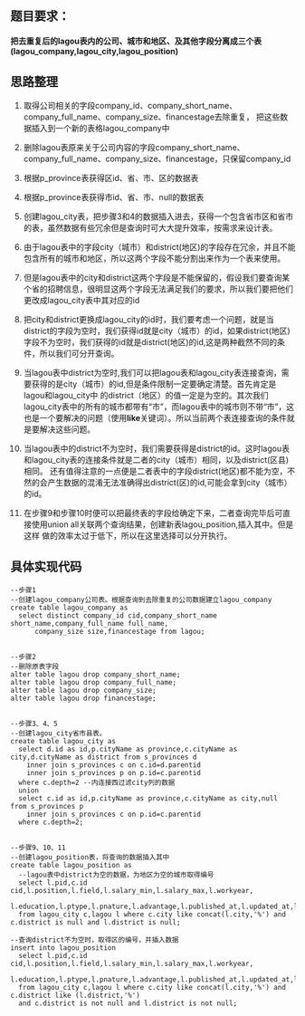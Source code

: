 ## 题目要求：
#### 把去重复后的lagou表内的公司、城市和地区、及其他字段分离成三个表(lagou_company,lagou_city,lagou_position)
## 思路整理
1. 取得公司相关的字段company_id、company_short_name、company_full_name、company_size、financestage去除重复，
把这些数据插入到一个新的表格lagou_company中
2. 删除lagou表原来关于公司内容的字段company_short_name、company_full_name、company_size、financestage，只保留company_id
3. 根据p_province表获得区id、省、市、区的数据表
4. 根据p_province表获得市id、省、市、null的数据表
5. 创建lagou_city表，把步骤3和4的数据插入进去，获得一个包含省市区和省市的表，虽然数据有些冗余但是查询时可大大提升效率，按需求来设计表。
6. 由于lagou表中的字段city（城市）和district(地区)的字段存在冗余，并且不能包含所有的城市和地区，所以这两个字段不能分割出来作为一个表来使用。
7. 但是lagou表中的city和district这两个字段是不能保留的，假设我们要查询某个省的招聘信息，很明显这两个字段无法满足我们的要求，所以我们要把他们
更改成lagou_city表中其对应的id
8. 把city和district更换成lagou_city的id时，我们要考虑一个问题，就是当district的字段为空时，我们获得id就是city（城市）的id，如果district(地区)
字段不为空时，我们获得的id就是district(地区)的id,这是两种截然不同的条件，所以我们可分开查询。
9. 当lagou表中district为空时,我们可以把lagou表和lagou_city表连接查询，需要获得的是city（城市）的id,但是条件限制一定要确定清楚。首先肯定是lagou和lagou_city中
的district（地区）的值一定是为空的。其次我们lagou_city表中的所有的城市都带有“市”，而lagou表中的城市则不带“市”，这也是一个要解决的问题（使用**like**关键词）。所以当前两个表连接查询的条件就是要解决这些问题。

10. 当lagou表中的district不为空时，我们需要获得是district的id。这时lagou表和lagou_city表的连接条件就是二者的city（城市）相同，以及district(区县)相同。
还有值得注意的一点便是二者表中的字段district(地区)都不能为空，不然的会产生数据的混淆无法准确得出district(区)的id,可能会拿到city（城市）的id。
11. 在步骤9和步骤10时便可以把最终表的字段给确定下来，二者查询完毕后可直接使用union all关联两个查询结果，创建新表lagou_position,插入其中。但是这样
做的效率太过于低下，所以在这里选择可以分开执行。

## 具体实现代码
    --步骤1
    --创建lagou_company公司表。根据查询到去除重复的公司数据建立lagou_company
    create table lagou_company as 
      select distinct company_id cid,company_short_name short_name,company_full_name full_name,
          company_size size,financestage from lagou;
     
     
    --步骤2
    --删除原表字段
    alter table lagou drop company_short_name;
    alter table lagou drop company_full_name;
    alter table lagou drop company_size;
    alter table lagou drop financestage;
    
    
    --步骤3、4、5
    --创建lagou_city省市县表。
    create table lagou_city as 
      select d.id as id,p.cityName as province,c.cityName as city,d.cityName as district from s_provinces d 
        inner join s_provinces c on c.id=d.parentid 
        inner join s_provinces p on p.id=c.parentid
      where c.depth=2 --内连接西过滤city列的数据
      union
      select c.id as id,p.cityName as province,c.cityName as city,null from s_provinces p
        inner join s_provinces c on p.id=c.parentid 
      where c.depth=2; 
    
    
    --步骤9、10、11
    --创建lagou_position表，将查询的数据插入其中
    create table lagou_position as
      --lagou表中district为空的数据，为地区为空的城市取得编号
      select l.pid,c.id cid,l.position,l.field,l.salary_min,l.salary_max,l.workyear,
      l.education,l.ptype,l.pnature,l.advantage,l.published_at,l.updated_at,l.company_id
      from lagou_city c,lagou l where c.city like concat(l.city,'%') and c.district is null and l.district is null;
      
    --查询district不为空时，取得区的编号，并插入数据
    insert into lagou_position 
      select l.pid,c.id cid,l.position,l.field,l.salary_min,l.salary_max,l.workyear,
      l.education,l.ptype,l.pnature,l.advantage,l.published_at,l.updated_at,l.company_id
      from lagou_city c,lagou l where c.city like concat(l.city,'%') and c.district like (l.district,'%') 
      and c.district is not null and l.district is not null;

    
